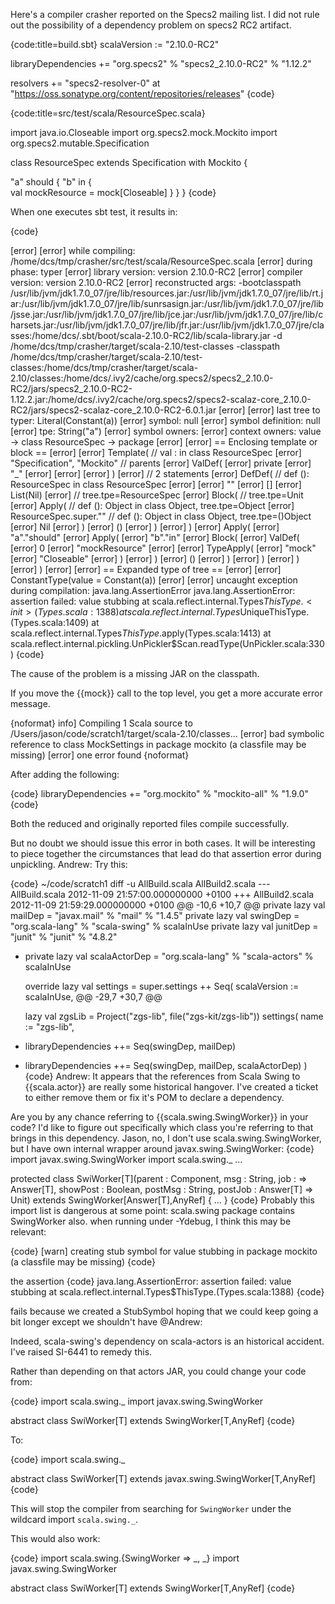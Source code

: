 Here's a compiler crasher reported on the Specs2 mailing list. I did not rule out the possibility of a dependency problem on specs2 RC2 artifact.

{code:title=build.sbt}
scalaVersion := "2.10.0-RC2"

libraryDependencies += "org.specs2" % "specs2_2.10.0-RC2" % "1.12.2"

resolvers += "specs2-resolver-0" at "https://oss.sonatype.org/content/repositories/releases"
{code}

{code:title=src/test/scala/ResourceSpec.scala}

import java.io.Closeable
import org.specs2.mock.Mockito
import org.specs2.mutable.Specification

class ResourceSpec extends Specification with Mockito {

  "a" should {
    "b" in {        
      val mockResource = mock[Closeable]
    }
  }
}
{code}

When one executes sbt test, it results in:

{code}

[error] 
[error]      while compiling: /home/dcs/tmp/crasher/src/test/scala/ResourceSpec.scala
[error]         during phase: typer
[error]      library version: version 2.10.0-RC2
[error]     compiler version: version 2.10.0-RC2
[error]   reconstructed args: -bootclasspath /usr/lib/jvm/jdk1.7.0_07/jre/lib/resources.jar:/usr/lib/jvm/jdk1.7.0_07/jre/lib/rt.jar:/usr/lib/jvm/jdk1.7.0_07/jre/lib/sunrsasign.jar:/usr/lib/jvm/jdk1.7.0_07/jre/lib/jsse.jar:/usr/lib/jvm/jdk1.7.0_07/jre/lib/jce.jar:/usr/lib/jvm/jdk1.7.0_07/jre/lib/charsets.jar:/usr/lib/jvm/jdk1.7.0_07/jre/lib/jfr.jar:/usr/lib/jvm/jdk1.7.0_07/jre/classes:/home/dcs/.sbt/boot/scala-2.10.0-RC2/lib/scala-library.jar -d /home/dcs/tmp/crasher/target/scala-2.10/test-classes -classpath /home/dcs/tmp/crasher/target/scala-2.10/test-classes:/home/dcs/tmp/crasher/target/scala-2.10/classes:/home/dcs/.ivy2/cache/org.specs2/specs2_2.10.0-RC2/jars/specs2_2.10.0-RC2-1.12.2.jar:/home/dcs/.ivy2/cache/org.specs2/specs2-scalaz-core_2.10.0-RC2/jars/specs2-scalaz-core_2.10.0-RC2-6.0.1.jar
[error] 
[error]   last tree to typer: Literal(Constant(a))
[error]               symbol: null
[error]    symbol definition: null
[error]                  tpe: String("a")
[error]        symbol owners: 
[error]       context owners: value <local ResourceSpec> -> class ResourceSpec -> package <empty>
[error] 
[error] == Enclosing template or block ==
[error] 
[error] Template( // val <local ResourceSpec>: <notype> in class ResourceSpec
[error]   "Specification", "Mockito" // parents
[error]   ValDef(
[error]     private
[error]     "_"
[error]     <tpt>
[error]     <empty>
[error]   )
[error]   // 2 statements
[error]   DefDef( // def <init>(): ResourceSpec in class ResourceSpec
[error]     <method>
[error]     "<init>"
[error]     []
[error]     List(Nil)
[error]     <tpt> // tree.tpe=ResourceSpec
[error]     Block( // tree.tpe=Unit
[error]       Apply( // def <init>(): Object in class Object, tree.tpe=Object
[error]         ResourceSpec.super."<init>" // def <init>(): Object in class Object, tree.tpe=()Object
[error]         Nil
[error]       )
[error]       ()
[error]     )
[error]   )
[error]   Apply(
[error]     "a"."should"
[error]     Apply(
[error]       "b"."in"
[error]       Block(
[error]         ValDef(
[error]           0
[error]           "mockResource"
[error]           <tpt>
[error]           TypeApply(
[error]             "mock"
[error]             "Closeable"
[error]           )
[error]         )
[error]         ()
[error]       )
[error]     )
[error]   )
[error] )
[error] 
[error] == Expanded type of tree ==
[error] 
[error] ConstantType(value = Constant(a))
[error] 
[error] uncaught exception during compilation: java.lang.AssertionError
java.lang.AssertionError: assertion failed: value stubbing
	at scala.reflect.internal.Types$ThisType.<init>(Types.scala:1388)
	at scala.reflect.internal.Types$UniqueThisType.<init>(Types.scala:1409)
	at scala.reflect.internal.Types$ThisType$.apply(Types.scala:1413)
	at scala.reflect.internal.pickling.UnPickler$Scan.readType(UnPickler.scala:330)
{code}

The cause of the problem is a missing JAR on the classpath.

If you move the {{mock}} call to the top level, you get a more accurate error message.

{noformat}
info] Compiling 1 Scala source to /Users/jason/code/scratch1/target/scala-2.10/classes...
[error] bad symbolic reference to class MockSettings in package mockito (a classfile may be missing)
[error] one error found
{noformat}

After adding the following:

{code}
libraryDependencies += "org.mockito" % "mockito-all" % "1.9.0"
{code}

Both the reduced and originally reported files compile successfully.

But no doubt we should issue this error in both cases. It will be interesting to piece together the circumstances that lead do that assertion error during unpickling.
Andrew: Try this:

{code}
~/code/scratch1 diff -u AllBuild.scala AllBuild2.scala 
--- AllBuild.scala	2012-11-09 21:57:00.000000000 +0100
+++ AllBuild2.scala	2012-11-09 21:59:29.000000000 +0100
@@ -10,6 +10,7 @@
   private lazy val mailDep = "javax.mail" % "mail" % "1.4.5"
   private lazy val swingDep = "org.scala-lang" % "scala-swing" % scalaInUse
   private lazy val junitDep = "junit" % "junit" % "4.8.2"
+  private lazy val scalaActorDep = "org.scala-lang" % "scala-actors" % scalaInUse
 
   override lazy val settings = super.settings ++ Seq(
     scalaVersion := scalaInUse,
@@ -29,7 +30,7 @@
 
   lazy val  zgsLib = Project("zgs-lib", file("zgs-kit/zgs-lib")) settings(
     name := "zgs-lib",
-    libraryDependencies ++= Seq(swingDep, mailDep)
+    libraryDependencies ++= Seq(swingDep, mailDep, scalaActorDep)
   )
{code}
Andrew: It appears that the references from Scala Swing to {{scala.actor}} are really some historical hangover. I've created a ticket to either remove them or fix it's POM to declare a dependency.

Are you by any chance referring to {{scala.swing.SwingWorker}} in your code? I'd like to figure out specifically which class you're referring to that brings in this dependency.
Jason, no, I don't use scala.swing.SwingWorker, but I have own internal wrapper around javax.swing.SwingWorker:
{code}
import javax.swing.SwingWorker
import scala.swing._
...

protected class SwiWorker[T](parent : Component, msg : String, job : => Answer[T], showPost : Boolean, 
                  postMsg : String, postJob : Answer[T] => Unit) extends SwingWorker[Answer[T],AnyRef] {
   ...
}
{code}
Probably this import list is dangerous at some point: scala.swing package contains SwingWorker also.
when running under -Ydebug, I think this may be relevant:

{code}
[warn] creating stub symbol for value stubbing in package mockito (a classfile may be missing)
{code}

the assertion 
{code}
java.lang.AssertionError: assertion failed: value stubbing
	at scala.reflect.internal.Types$ThisType.<init>(Types.scala:1388)
{code}

fails because we created a StubSymbol hoping that we could keep going a bit longer
except we shouldn't have
@Andrew:

Indeed, scala-swing's dependency on scala-actors is an historical accident. I've raised SI-6441 to remedy this.

Rather than depending on that actors JAR, you could change your code from:

{code}
import scala.swing._
import javax.swing.SwingWorker

abstract class SwiWorker[T] extends SwingWorker[T,AnyRef] 
{code}

To:

{code}
import scala.swing._

abstract class SwiWorker[T] extends javax.swing.SwingWorker[T,AnyRef] 
{code}

This will stop the compiler from searching for `SwingWorker` under the wildcard import `scala.swing._`.

This would also work:

{code}
import scala.swing.{SwingWorker => _, _}
import javax.swing.SwingWorker

abstract class SwiWorker[T] extends SwingWorker[T,AnyRef] 
{code}
